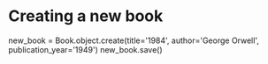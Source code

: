 # Creating a new book
new_book = Book.object.create(title='1984', author='George Orwell', publication_year='1949')
new_book.save()